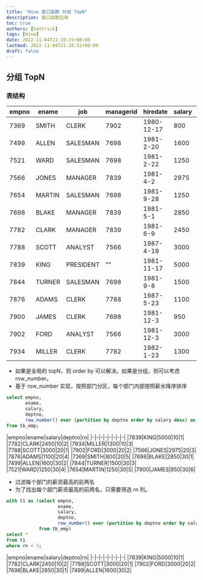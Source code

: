 ```yaml
---
title: "Hive 窗口函数 分组 TopN"
description: 窗口函数应用
toc: true
authors: [hattrick]
tags: [Hive]
date: 2022-11-04T21:10:31+08:00
lastmod: 2022-11-04T21:28:52+08:00
draft: false
---
```


## 分组 TopN
### 表结构
|empno|ename|job|managerid|hiredate|salary|bonus|deptno|
|-|-|-|-|-|-|-|-|
|7369|SMITH|CLERK|7902|1980-12-17|800||20|
|7499|ALLEN|SALESMAN|7698|1981-2-20|1600|300|30|
|7521|WARD|SALESMAN|7698|1981-2-22|1250|500|30|
|7566|JONES|MANAGER|7839|1981-4-2|2975||20|
|7654|MARTIN|SALESMAN|7698|1981-9-28|1250|1400|30|
|7698|BLAKE|MANAGER|7839|1981-5-1|2850||30|
|7782|CLARK|MANAGER|7839|1981-6-9|2450||10|
|7788|SCOTT|ANALYST|7566|1987-4-19|3000||20|
|7839|KING|PRESIDENT|""|1981-11-17|5000||10|
|7844|TURNER|SALESMAN|7698|1981-9-8|1500|0|30|
|7876|ADAMS|CLERK|7788|1987-5-23|1100||20|
|7900|JAMES|CLERK|7698|1981-12-3|950||30|
|7902|FORD|ANALYST|7566|1981-12-3|3000||20|
|7934|MILLER|CLERK|7782|1982-1-23|1300||10|

- 如果是全局的 topN，则 order by 可以解决。如果是分组，则可以考虑 row_number。
- 基于 row_number 实现，按照部门分区，每个部门内部按照薪水降序排序
```sql
select empno,
       ename,
       salary,
       deptno,
       row_number() over (partition by deptno order by salary desc) as rn
from tb_emp;
```
|empno|ename|salary|deptno|rn|
|-|-|-|-|-|-|-|-|
|7839|KING|5000|10|1|
|7782|CLARK|2450|10|2|
|7934|MILLER|1300|10|3|
|7788|SCOTT|3000|20|1|
|7902|FORD|3000|20|2|
|7566|JONES|2975|20|3|
|7876|ADAMS|1100|20|4|
|7369|SMITH|800|20|5|
|7698|BLAKE|2850|30|1|
|7499|ALLEN|1600|30|2|
|7844|TURNER|1500|30|3|
|7521|WARD|1250|30|4|
|7654|MARTIN|1250|30|5|
|7900|JAMES|950|30|6|
- 过滤每个部门的薪资最高的前两名
- 为了找出每个部门薪资最高的前两名，只需要筛选 rn 列。
```sql
with t1 as (select empno,
                   ename,
                   salary,
                   deptno,
                   row_number() over (partition by deptno order by salary desc) as rn
            from tb_emp)
select *
from t1
where rn < 3;
```
|empno|ename|salary|deptno|rn|
|-|-|-|-|-|-|-|-|
|7839|KING|5000|10|1|
|7782|CLARK|2450|10|2|
|7788|SCOTT|3000|20|1|
|7902|FORD|3000|20|2|
|7698|BLAKE|2850|30|1|
|7499|ALLEN|1600|30|2|